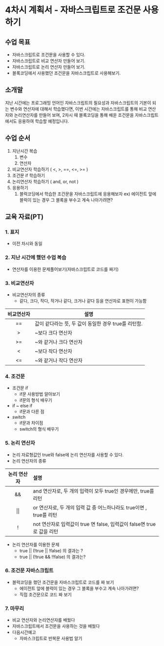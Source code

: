 # 4차시 계획서 - 자바스크립트로 조건문 사용하기

## 수업 목표

* 자바스크립트로 조건문을 사용할 수 있다.
* 자바스크립트로 비교 연산자 만들어 보기.
* 자바스크립트로 논리 연산자 만들어 보기.
* 블록코딩에서 사용했던 조건문을 자바스크립트로 사용해보기.

## 소개말

지난 시간에는 프로그래밍 언어인 자바스크립트의 필요성과 자바스크립트의 기본이 되는 변수와 연산자에 대해서 학습했다면,
이번 시간에는 자바스크립트를 통해 비교 연산자와 논리연산자를 만들어 보며,
2차시 때 블록코딩을 통해 배운 조건문을 자바스크립트에서도 응용하여 학습할 예정입니다.

## 수업 순서

1. 지난시간 복습
    1. 변수
    2. 연산자
2. 비교연산자 학습하기 ( <, >, ==, <=, \>= )
3. 조건문 if 학습하기
4. 논리연산자 학습하기 ( and, or, not )
5. 응용하기
    1. 블럭코딩에서 학습한 조건문을 자바스크립트에 응용해보자
        ex) 에이전트 앞에 블럭이 있는 경우 그 블록을 부수고 계속 나아가려면?

## 교육 자료(PT)

### 1. 표지

* 이전 차시와 동일

### 2. 지난 시간에 했던 수업 복습

* 연산자를 이용한 문제풀어보기(자바스크립트로 코드를 짜기)

### 3. 비교연산자

* 비교연산자의 종류
    * 같다, 크다, 작다, 작거나 같다, 크거나 같다 등을 연산자로 표현이 가능함
  
| 비교연산자 | 설명                                                 |
| :--------: | ---------------------------------------------------- |
|     ==     | 값이 같다라는 뜻, 두 값이 동일한 경우 true를 리턴함. |
|     >      | ~보다 크다 연산자                                    |
|     >=     | ~와 같거나 크다 연산자                               |
|     <      | ~보다 작다 연산자                                    |
|     <=     | ~와 같거나 작다 연산자                               |

### 4. 조건문

* 조건문 if
    * if문 사용방법 알아보기
    * if문의 형식 배우기
* if ~ else if
    * if문과 다른 점
* switch
    * if문과 차이점
    * switch의 형식 배우기

### 5. 논리 연산자

* 논리 자료형값인 true와 false에 논리 연산자를 사용할 수 있다.
* 논리 연산자의 종류

| 논리 연산자 | 설명                                                         |
| :---------: | :----------------------------------------------------------- |
|     &&      | and 연산자로, 두 개의 입력이 모두 true인 경우에만, true를 리턴 |
|    \|\|     | or 연산자로, 두 개의 입력 값 중 어느하나라도 true이면 , true를 리턴 |
|      !      | not 연산자로 입력값이 true 면 false, 입력값이 false면 true로 값을 리턴 |

* 논리 연산자를 이용한 문제
    * true || (!true || !false) 의 결과는 ?
    * true || (!true && !!false) 의 결과는?

### 6. 조건문 자바스크립트

* 블럭코딩을 했던 조건문을 자바스크립트로 코드를 짜 보기
    * 에이전트 앞에 블럭이 있는 경우 그 블록을 부수고 계속 나아가려면?
    * 직접 조건문으로 코드 짜 보기

### 7. 마무리

* 비교 연산자와 논리연산자를 배웠다
* 자바스크립트에서 조건문을 사용하는 것을 배웠다
* 다음시간예고
    * 자바스크립트로 반복문 사용법 알기
